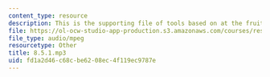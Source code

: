 ```yaml
---
content_type: resource
description: This is the supporting file of tools based on at the fruit stand.
file: https://ol-ocw-studio-app-production.s3.amazonaws.com/courses/res-21g-003-learning-chinese-a-foundation-course-in-mandarin-spring-2011/fd1a2d46c68cbe6208ec4f119ec9787e_8.5.1.mp3
file_type: audio/mpeg
resourcetype: Other
title: 8.5.1.mp3
uid: fd1a2d46-c68c-be62-08ec-4f119ec9787e
---
```

